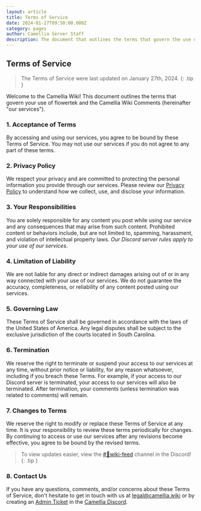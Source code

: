 ```yaml
---
layout: article
title: Terms of Service
date: 2024-01-27T09:50:00.000Z
category: pages
author: Camellia Server Staff
description: The document that outlines the terms that govern the use of our services.
---
```


## Terms of Service

> The Terms of Service were last updated on January 27th, 2024.
{: .tip }

Welcome to the Camellia Wiki! This document outlines the terms that govern your use of flowertek and the Camellia Wiki Comments (hereinafter "our services").

### 1. Acceptance of Terms

By accessing and using our services, you agree to be bound by these Terms of Service. You may not use our services if you do not agree to any part of these terms.

### 2. Privacy Policy

We respect your privacy and are committed to protecting the personal information you provide through our services. Please review our [Privacy Policy](<{% link postsInclude/_posts/legal/2024-01-27-privacy-policy.md %}>) to understand how we collect, use, and disclose your information.

### 3. Your Responsibilities

You are solely responsible for any content you post while using our service and any consequences that may arise from such content. Prohibited content or behaviors include, but are not limited to, spamming, harassment, and violation of intellectual property laws. _Our Discord server rules apply to your use of our services_.

### 4. Limitation of Liability

We are not liable for any direct or indirect damages arising out of or in any way connected with your use of our services. We do not guarantee the accuracy, completeness, or reliability of any content posted using our services.

### 5. Governing Law

These Terms of Service shall be governed in accordance with the laws of the United States of America. Any legal disputes shall be subject to the exclusive jurisdiction of the courts located in South Carolina.

### 6. Termination

We reserve the right to terminate or suspend your access to our services at any time, without prior notice or liability, for any reason whatsoever, including if you breach these Terms. For example, if your access to our Discord server is terminated, your access to our services will also be terminated. After termination, your comments (unless termination was related to comments) will remain.

### 7. Changes to Terms

We reserve the right to modify or replace these Terms of Service at any time. It is your responsibility to review these terms periodically for changes. By continuing to access or use our services after any revisions become effective, you agree to be bound by the revised terms.

> To view updates easier, view the [#🤖wiki-feed](https://discord.com/channels/435720333786480641/1174624963584610334) channel in the Discord!
{: .tip }

### 8. Contact Us

If you have any questions, comments, and/or concerns about these Terms of Service, don't hesitate to get in touch with us at <legal@camellia.wiki> or by creating an [Admin Ticket](https://discord.com/channels/435720333786480641/1037187523677524038) in the [Camellia Discord](https://discord.gg/camellia).
